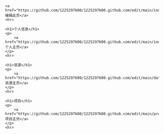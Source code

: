     <a href="https://github.com/1225297600/1225297600.github.com/edit/main/index.md">编辑此页</a>
    <hr>
    
    <h1>个人信息</h1>
    <p>
        <a href="https://github.com/1225297600/1225297600.github.com/edit/main/index.html">个人主页</a>
    </p>
    <hr>
    
    <h1>资源</h1>
    <p>
        <a href="https://github.com/1225297600/1225297600.github.com/edit/main/data.html">资源主页</a>
    </p>
    <hr>
    
    <h1>项目</h1>
    <p>
        <a href="https://github.com/1225297600/1225297600.github.com/edit/main/project.html">项目主页</a>
    </p>
    <hr>

